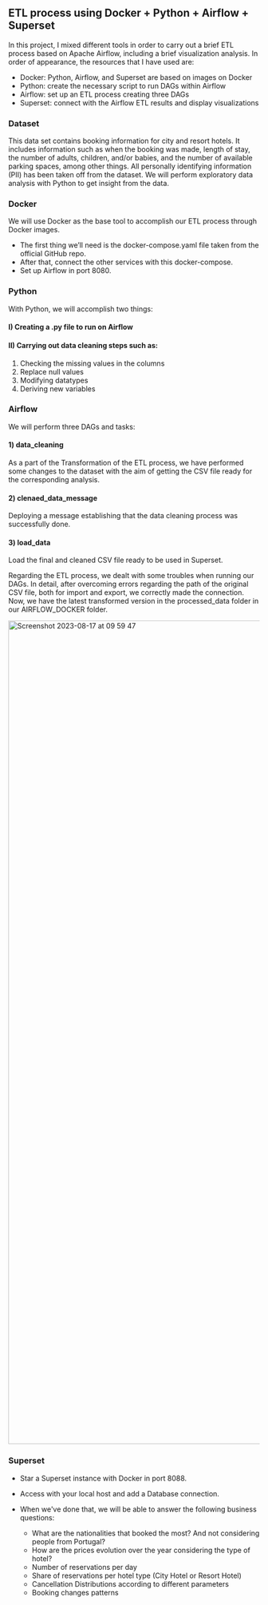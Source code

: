 ## ETL process using Docker + Python + Airflow + Superset

In this project, I mixed different tools in order to carry out a brief ETL process based on Apache Airflow, including a brief visualization analysis. In order of appearance, the resources that I have used are:

- Docker: Python, Airflow, and Superset are based on images on Docker
- Python: create the necessary script to run DAGs within Airflow
- Airflow: set up an ETL process creating three DAGs
- Superset: connect with the Airflow ETL results and display visualizations

### Dataset

This data set contains booking information for city and resort hotels. It includes information such as when the booking was made, length of stay, the number of adults, children, and/or babies, and the number of available parking spaces, among other things. All personally identifying information (PII) has been taken off from the dataset. We will perform exploratory data analysis with Python to get insight from the data.


### Docker

We will use Docker as the base tool to accomplish our ETL process through Docker images.

- The first thing we’ll need is the docker-compose.yaml file taken from the official GitHub repo.
-  After that, connect the other services with this docker-compose.
-  Set up Airflow in port 8080.

### Python

With Python, we will accomplish two things: 

#### I) Creating a .py file to run on Airflow

#### II) Carrying out data cleaning steps such as:

   1) Checking the missing values in the columns
   2) Replace null values
   3) Modifying datatypes
   4) Deriving new variables

### Airflow

We will perform three DAGs and tasks:

#### 1) data_cleaning

As a part of the Transformation of the ETL process, we have performed some changes to the dataset with the aim of getting the CSV file ready for the corresponding analysis.
   
#### 2) clenaed_data_message

Deploying a message establishing that the data cleaning process was successfully done.

#### 3) load_data

Load the final and cleaned CSV file ready to be used in Superset.

Regarding the ETL process, we dealt with some troubles when running our DAGs. In detail, after overcoming errors regarding the path of the original CSV file, both for import and export, we correctly made the connection. Now, we have the latest transformed version in the processed_data folder in our AIRFLOW_DOCKER folder.

<img width="1650" alt="Screenshot 2023-08-17 at 09 59 47" src="https://github.com/jgalvalisi/airflow/assets/97465207/88389e33-150a-462a-90c5-a6acc47b4a07">


### Superset

- Star a Superset instance with Docker in port 8088.
- Access with your local host and add a Database connection.
- When we've done that, we will be able to answer the following business questions:

   - What are the nationalities that booked the most? And not considering people from Portugal?
   - How are the prices evolution over the year considering the type of hotel?
   - Number of reservations per day
   - Share of reservations per hotel type (City Hotel or Resort Hotel)
   - Cancellation Distributions according to different parameters  
   - Booking changes patterns
   
